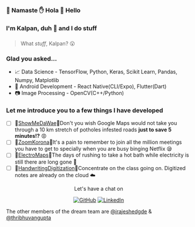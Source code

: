 ### 🙏  Namaste  ✋  Hola  👋  Hello

###  I'm Kalpan, duh 💁 and I do **stuff** 
### 

> What *stuff*, Kalpan? 😮
### Glad you asked...

 - 📈 Data Science - TensorFlow, Python, Keras, Scikit Learn, Pandas, Numpy, Matplotlib
 - 📱 Android Development - React Native(CLI/Expo), Flutter(Dart)
 - 📷 Image Processing - OpenCV(C++/Python)

### Let me introduce you to a few things I have developed

 - [ ] 🚗[ShowMeDaWae](https://github.com/sabm0hmayahai/showmedawae)🚗Don't you wish Google Maps would not take you through a 10 km stretch of potholes infested roads **just to save 5 minutes!?** 😡
 - [ ] 💬[ZoomKorona](https://github.com/kalpanmukherjee/zoomKorona)💬It's a pain to remember to join all the million meetings you have to get to specially when you are busy binging Netflix 😪
 - [ ] 🔋[ElectroMaps](https://github.com/sabm0hmayahai/Electro-Maps)🔋The days of rushing to take a hot bath while electricity is still there are long gone 🚿
 - [ ] 📔[HandwritingDigitization](https://github.com/sabm0hmayahai/handwriting-project)📔Concentrate on the class going on. Digitized notes are already on the cloud ☁️
 
<p align="center"> Let's have a chat on </p> 
<p align="center">
	<a href="https://github.com/kalpanmukherjee"><img src="https://img.shields.io/github/followers/kalpanmukherjee.svg?label=GitHub&style=social" alt="GitHub"></a>
	<a href="https://www.linkedin.com/in/kalpanmukherjee/"><img src="https://img.shields.io/badge/LinkedIn--_.svg?style=social&logo=linkedin" alt="LinkedIn"></a>
</p>


The other members of the dream team are [@irajeshedgde](https://github.com/irajeshegde) & [@thribhuvangupta](https://github.com/ThribhuvanGuptaS)

